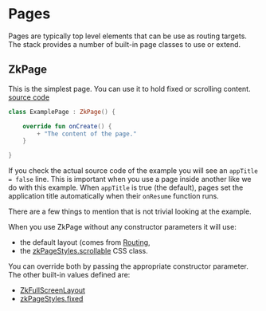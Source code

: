 # Pages

Pages are typically top level elements that can be use as routing targets. The stack provides a number of built-in page
classes to use or extend.

## ZkPage

This is the simplest page. You can use it to hold fixed or scrolling content. [source code](/lib/examples/src/jsMain/kotlin/zakadabar/lib/examples/frontend/pages/PageExample.kt)

```kotlin
class ExamplePage : ZkPage() {

    override fun onCreate() {
        + "The content of the page."
    }

}
```

<div data-zk-enrich="PageExample"></div>

If you check the actual source code of the example you will see an `appTitle = false` line. This is important when you
use a page inside another like we do with this example. When `appTitle` is true (the default), pages set the application
title automatically when their `onResume` function runs.

There are a few things to mention that is not trivial looking at the example.

When you use ZkPage without any constructor parameters it will use:

* the default layout (comes from [Routing](../structure/Routing.md),
* the [zkPageStyles.scrollable](/core/core/src/jsMain/kotlin/zakadabar/stack/frontend/builtin/pages/zkPageStyles.kt) CSS class.

You can override both by passing the appropriate constructor parameter. The other built-in values defined are:

* [ZkFullScreenLayout](/core/core/src/jsMain/kotlin/zakadabar/stack/frontend/builtin/layout/ZkFullScreenLayout.kt)
* [zkPageStyles.fixed](/core/core/src/jsMain/kotlin/zakadabar/stack/frontend/builtin/pages/zkPageStyles.kt)



